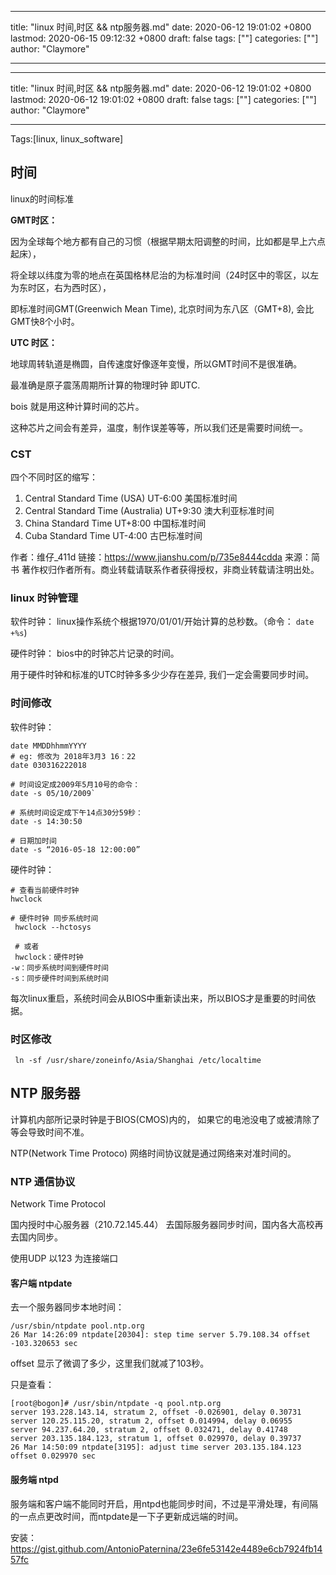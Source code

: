 
---
title: "linux 时间,时区 && ntp服务器.md"
date: 2020-06-12 19:01:02 +0800
lastmod: 2020-06-15 09:12:32 +0800
draft: false
tags: [""]
categories: [""]
author: "Claymore"

---

---
title: "linux 时间,时区 && ntp服务器.md"
date: 2020-06-12 19:01:02 +0800
lastmod: 2020-06-12 19:01:02 +0800
draft: false
tags: [""]
categories: [""]
author: "Claymore"

---
Tags:[linux, linux_software]

## 时间

linux的时间标准

**GMT时区：**

​      因为全球每个地方都有自己的习惯（根据早期太阳调整的时间，比如都是早上六点起床），

将全球以纬度为零的地点在英国格林尼治的为标准时间（24时区中的零区，以左为东时区，右为西时区），

即标准时间GMT(Greenwich Mean Time), 北京时间为东八区（GMT+8), 会比GMT快8个小时。

**UTC 时区：**

​	 地球周转轨道是椭圆，自传速度好像逐年变慢，所以GMT时间不是很准确。

最准确是原子震荡周期所计算的物理时钟 即UTC.

bois 就是用这种计算时间的芯片。

这种芯片之间会有差异，温度，制作误差等等，所以我们还是需要时间统一。



###  CST

四个不同时区的缩写：

1. Central Standard Time (USA) UT-6:00   美国标准时间
2. Central Standard Time (Australia) UT+9:30  澳大利亚标准时间
3. China Standard Time UT+8:00     中国标准时间
4. Cuba Standard Time UT-4:00     古巴标准时间



作者：维仔_411d
链接：https://www.jianshu.com/p/735e8444cdda
来源：简书
著作权归作者所有。商业转载请联系作者获得授权，非商业转载请注明出处。



### linux 时钟管理

软件时钟： linux操作系统个根据1970/01/01/开始计算的总秒数。（命令： `date +%s`)

硬件时钟： bios中的时钟芯片记录的时间。

用于硬件时钟和标准的UTC时钟多多少少存在差异, 我们一定会需要同步时间。



### 时间修改

软件时钟： 

```shell
date MMDDhhmmYYYY
# eg: 修改为 2018年3月3 16：22 
date 030316222018

# 时间设定成2009年5月10号的命令：
date -s 05/10/2009`

# 系统时间设定成下午14点30分59秒：
date -s 14:30:50

# 日期加时间
date -s “2016-05-18 12:00:00”
```

硬件时钟：

```shell
# 查看当前硬件时钟
hwclock

# 硬件时钟 同步系统时间
 hwclock --hctosys
 
 # 或者
 hwclock：硬件时钟
-w：同步系统时间到硬件时间
-s：同步硬件时间到系统时间
```

每次linux重启，系统时间会从BIOS中重新读出来，所以BIOS才是重要的时间依据。



### 时区修改

```
 ln -sf /usr/share/zoneinfo/Asia/Shanghai /etc/localtime
```





## NTP 服务器

计算机内部所记录时钟是于BIOS(CMOS)内的， 如果它的电池没电了或被清除了等会导致时间不准。

NTP(Network Time Protoco) 网络时间协议就是通过网络来对准时间的。





### NTP 通信协议

Network Time Protocol

国内授时中心服务器（210.72.145.44） 去国际服务器同步时间，国内各大高校再去国内同步。



使用UDP 以123 为连接端口

#### 客户端 ntpdate

去一个服务器同步本地时间：

```
/usr/sbin/ntpdate pool.ntp.org
26 Mar 14:26:09 ntpdate[20304]: step time server 5.79.108.34 offset -103.320653 sec
```

offset 显示了微调了多少，这里我们就减了103秒。

只是查看：

```
[root@bogon]# /usr/sbin/ntpdate -q pool.ntp.org
server 193.228.143.14, stratum 2, offset -0.026901, delay 0.30731
server 120.25.115.20, stratum 2, offset 0.014994, delay 0.06955
server 94.237.64.20, stratum 2, offset 0.032471, delay 0.41748
server 203.135.184.123, stratum 1, offset 0.029970, delay 0.39737
26 Mar 14:50:09 ntpdate[3195]: adjust time server 203.135.184.123 offset 0.029970 sec
```



#### 服务端 ntpd

服务端和客户端不能同时开启，用ntpd也能同步时间，不过是平滑处理，有间隔的一点点更改时间，而ntpdate是一下子更新成远端的时间。

安装： https://gist.github.com/AntonioPaternina/23e6fe53142e4489e6cb7924fb1457fc